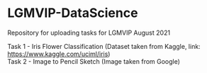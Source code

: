 # LGMVIP-DataScience
Repository for uploading tasks for LGMVIP August 2021

Task 1 - Iris Flower Classification (Dataset taken from Kaggle, link: https://www.kaggle.com/uciml/iris) </br>
Task 2 - Image to Pencil Sketch (Image taken from Google)
